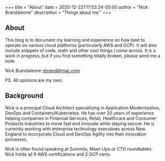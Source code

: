 +++
title = "About"
date = 2020-12-22T17:53:24-05:00
author = "Nick Brandaleone"
description = "Things about me."
+++

## About

This blog is to document my learning and experience on how best to operate on various cloud platforms (particularly AWS and GCP). It will also include snippets of code, math and other cool things I come across. It is a work in progress, but if you find something totally broken, please send me a note. 

Nick Brandaleone <nbrand@mac.com>

PS. All opinions are my own.

## Background

Nick is a principal Cloud Architect specializing in Application Modernization, DevOps and Containers/Kubernetes. He has over 20 years of experience helping companies in Financial Services, Retail, Healthcare and Consumer Products industries to move fast and innovate while staying secure. He is currently working with enterprise technology executives across New England to incorporate Cloud and DevOps Agility into their innovation processes.

Nick is often found speaking at Summits, Meet-Ups or CTO roundtables. Nick holds all 9 AWS certifications and 2 GCP certs. 
